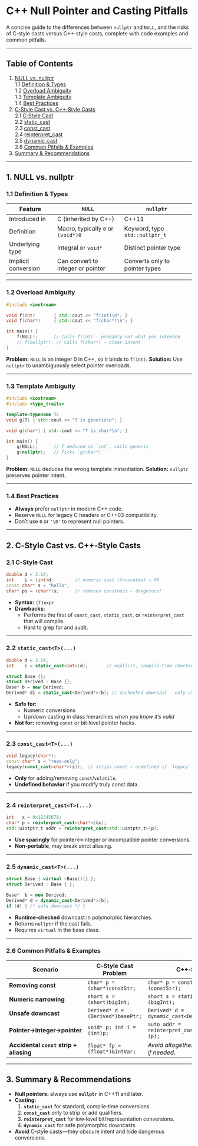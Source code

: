 # C++ Null Pointer and Casting Pitfalls

A concise guide to the differences between `nullptr` and `NULL`, and the risks of C‑style casts versus C++‑style casts, complete with code examples and common pitfalls.

---

## Table of Contents

1. [NULL vs. nullptr](#1-null-vs-nullptr)  
   1.1 [Definition & Types](#11-definition--types)  
   1.2 [Overload Ambiguity](#12-overload-ambiguity)  
   1.3 [Template Ambiguity](#13-template-ambiguity)  
   1.4 [Best Practices](#14-best-practices)
2. [C‑Style Cast vs. C++‑Style Casts](#2-c-style-cast-vs-c-style-casts)  
   2.1 [C‑Style Cast](#21-c-style-cast)  
   2.2 [static_cast](#22-static_cast)  
   2.3 [const_cast](#23-const_cast)  
   2.4 [reinterpret_cast](#24-reinterpret_cast)  
   2.5 [dynamic_cast](#25-dynamic_cast)  
   2.6 [Common Pitfalls & Examples](#26-common-pitfalls--examples)
3. [Summary & Recommendations](#3-summary--recommendations)

---

## 1. NULL vs. nullptr

### 1.1 Definition & Types

| Feature             | `NULL`                             | `nullptr`                      |
| ------------------- | ---------------------------------- | ------------------------------ |
| Introduced in       | C (inherited by C++)               | C++11                          |
| Definition          | Macro, typically `0` or `(void*)0` | Keyword, type `std::nullptr_t` |
| Underlying type     | Integral or `void*`                | Distinct pointer type          |
| Implicit conversion | Can convert to integer or pointer  | Converts only to pointer types |

---

### 1.2 Overload Ambiguity

```cpp
#include <iostream>

void f(int)       { std::cout << "f(int)\n"; }
void f(char*)     { std::cout << "f(char*)\n"; }

int main() {
    f(NULL);      // Calls f(int) — probably not what you intended
    // f(nullptr); // Calls f(char*) — clear intent
}
```

**Problem:** `NULL` is an integer 0 in C++, so it binds to `f(int)`.
**Solution:** Use `nullptr` to unambiguously select pointer overloads.

---

### 1.3 Template Ambiguity

```cpp
#include <iostream>
#include <type_traits>

template<typename T>
void g(T) { std::cout << "T is generic\n"; }

void g(char*) { std::cout << "T is char*\n"; }

int main() {
    g(NULL);      // T deduced as `int`, calls generic
    g(nullptr);   // Picks `g(char*)`
}
```

**Problem:** `NULL` deduces the wrong template instantiation.
**Solution:** `nullptr` preserves pointer intent.

---

### 1.4 Best Practices

- **Always** prefer `nullptr` in modern C++ code.
- Reserve `NULL` for legacy C headers or C++03 compatibility.
- Don’t use `0` or `'\0'` to represent null pointers.

---

## 2. C‑Style Cast vs. C++‑Style Casts

### 2.1 C‑Style Cast

```cpp
double d = 3.14;
int    i = (int)d;        // numeric cast (truncates) — OK
const char* s = "hello";
char* ps = (char*)s;      // removes constness — dangerous!
```

- **Syntax:** `(T)expr`
- **Drawbacks:**
  - Performs the first of `const_cast`, `static_cast`, or `reinterpret_cast` that will compile.
  - Hard to grep for and audit.

---

### 2.2 `static_cast<T>(...)`

```cpp
double d = 3.14;
int    i = static_cast<int>(d);       // explicit, compile‑time checked

struct Base {};
struct Derived : Base {};
Base* b = new Derived;
Derived* d1 = static_cast<Derived*>(b); // unchecked downcast — only use if safe
```

- **Safe for:**
  - Numeric conversions
  - Up/down casting in class hierarchies _when you know it’s valid_
- **Not for:** removing `const` or bit‑level pointer hacks.

---

### 2.3 `const_cast<T>(...)`

```cpp
void legacy(char*);
const char* s = "read-only";
legacy(const_cast<char*>(s));  // strips const — undefined if `legacy` writes
```

- **Only** for adding/removing `const`/`volatile`.
- **Undefined behavior** if you modify truly const data.

---

### 2.4 `reinterpret_cast<T>(...)`

```cpp
int   x = 0x12345678;
char* p = reinterpret_cast<char*>(&x);
std::uintptr_t addr = reinterpret_cast<std::uintptr_t>(p);
```

- **Use sparingly** for pointer↔integer or incompatible pointer conversions.
- **Non‑portable**, may break strict aliasing.

---

### 2.5 `dynamic_cast<T>(...)`

```cpp
struct Base { virtual ~Base(){} };
struct Derived : Base { };

Base*  b = new Derived;
Derived* d = dynamic_cast<Derived*>(b);
if (d) { /* safe downcast */ }
```

- **Runtime‑checked** downcast in polymorphic hierarchies.
- Returns `nullptr` if the cast fails.
- Requires `virtual` in the base class.

---

### 2.6 Common Pitfalls & Examples

| Scenario                                | C‑Style Cast Problem              | C++‑Style Fix                                      |
| --------------------------------------- | --------------------------------- | -------------------------------------------------- |
| **Removing const**                      | `char* p = (char*)constStr;`      | `char* p = const_cast<char*>(constStr);`           |
| **Numeric narrowing**                   | `short s = (short)bigInt;`        | `short s = static_cast<short>(bigInt);`            |
| **Unsafe downcast**                     | `Derived* d = (Derived*)basePtr;` | `Derived* d = dynamic_cast<Derived*>(basePtr);`    |
| **Pointer→integer→pointer**             | `void* p; int i = (int)p;`        | `auto addr = reinterpret_cast<std::uintptr_t>(p);` |
| **Accidental `const` strip + aliasing** | `float* fp = (float*)&intVar;`    | _Avoid altogether; use `std::memcpy` if needed._   |

---

## 3. Summary & Recommendations

- **Null pointers:** always use **`nullptr`** in C++11 and later.
- **Casting:**
  1. **`static_cast`** for standard, compile‑time conversions.
  2. **`const_cast`** _only_ to strip or add qualifiers.
  3. **`reinterpret_cast`** for low‑level bit/representation conversions.
  4. **`dynamic_cast`** for safe polymorphic downcasts.
- **Avoid** C‑style casts—they obscure intent and hide dangerous conversions.

